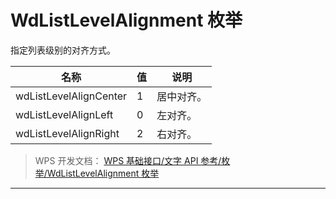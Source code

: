 # WdListLevelAlignment 枚举

指定列表级别的对齐方式。

| 名称                   | 值  | 说明       |
|------------------------|-----|------------|
| wdListLevelAlignCenter | 1   | 居中对齐。 |
| wdListLevelAlignLeft   | 0   | 左对齐。   |
| wdListLevelAlignRight  | 2   | 右对齐。   |

> WPS 开发文档： [WPS 基础接口/文字 API 参考/枚举/WdListLevelAlignment 枚举](https://qn.cache.wpscdn.cn/encs/doc/office_v19/topics/WPS%20%E5%9F%BA%E7%A1%80%E6%8E%A5%E5%8F%A3/%E6%96%87%E5%AD%97%20API%20%E5%8F%82%E8%80%83/%E6%9E%9A%E4%B8%BE/WdListLevelAlignment%20%E6%9E%9A%E4%B8%BE.html)

------------------------------------------------------------------------
